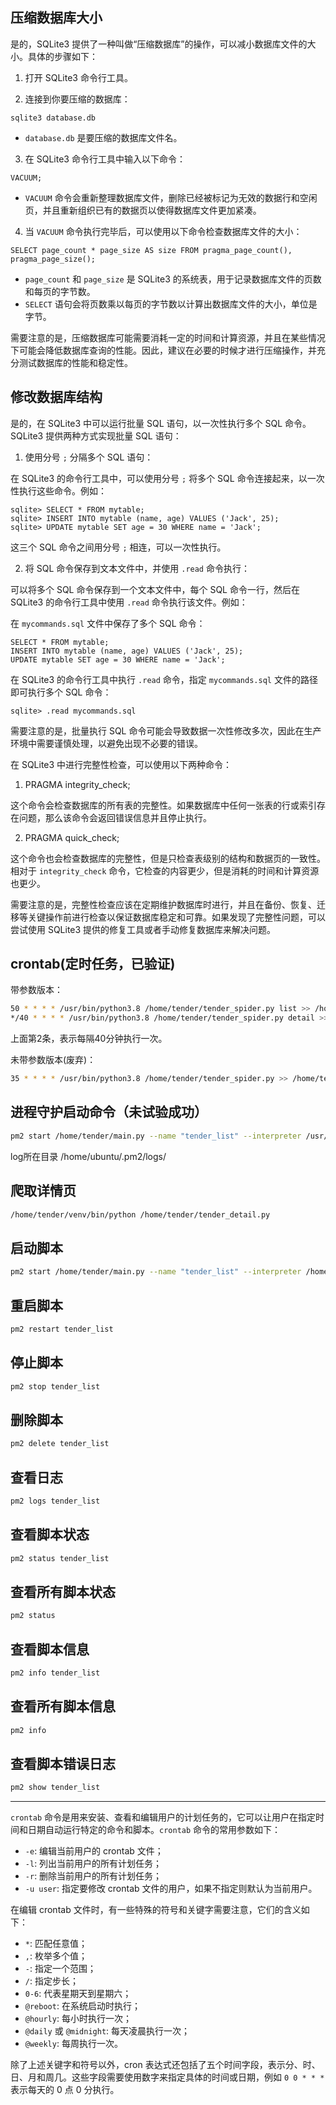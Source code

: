## 压缩数据库大小
是的，SQLite3 提供了一种叫做“压缩数据库”的操作，可以减小数据库文件的大小。具体的步骤如下：

1. 打开 SQLite3 命令行工具。

2. 连接到你要压缩的数据库：

```
sqlite3 database.db
```

- `database.db` 是要压缩的数据库文件名。

3. 在 SQLite3 命令行工具中输入以下命令：

```
VACUUM;
```

- `VACUUM` 命令会重新整理数据库文件，删除已经被标记为无效的数据行和空闲页，并且重新组织已有的数据页以使得数据库文件更加紧凑。

4. 当 `VACUUM` 命令执行完毕后，可以使用以下命令检查数据库文件的大小：

```
SELECT page_count * page_size AS size FROM pragma_page_count(), pragma_page_size();
```

- `page_count` 和 `page_size` 是 SQLite3 的系统表，用于记录数据库文件的页数和每页的字节数。
- `SELECT` 语句会将页数乘以每页的字节数以计算出数据库文件的大小，单位是字节。

需要注意的是，压缩数据库可能需要消耗一定的时间和计算资源，并且在某些情况下可能会降低数据库查询的性能。因此，建议在必要的时候才进行压缩操作，并充分测试数据库的性能和稳定性。


## 修改数据库结构
是的，在 SQLite3 中可以运行批量 SQL 语句，以一次性执行多个 SQL 命令。SQLite3 提供两种方式实现批量 SQL 语句：

1. 使用分号 `;` 分隔多个 SQL 语句：

在 SQLite3 的命令行工具中，可以使用分号 `;` 将多个 SQL 命令连接起来，以一次性执行这些命令。例如：

```
sqlite> SELECT * FROM mytable;
sqlite> INSERT INTO mytable (name, age) VALUES ('Jack', 25);
sqlite> UPDATE mytable SET age = 30 WHERE name = 'Jack';
```

这三个 SQL 命令之间用分号 `;` 相连，可以一次性执行。

2. 将 SQL 命令保存到文本文件中，并使用 `.read` 命令执行：

可以将多个 SQL 命令保存到一个文本文件中，每个 SQL 命令一行，然后在 SQLite3 的命令行工具中使用 `.read` 命令执行该文件。例如：

在 `mycommands.sql` 文件中保存了多个 SQL 命令：

```
SELECT * FROM mytable;
INSERT INTO mytable (name, age) VALUES ('Jack', 25);
UPDATE mytable SET age = 30 WHERE name = 'Jack';
```

在 SQLite3 的命令行工具中执行 `.read` 命令，指定 `mycommands.sql` 文件的路径即可执行多个 SQL 命令：

```
sqlite> .read mycommands.sql
```

需要注意的是，批量执行 SQL 命令可能会导致数据一次性修改多次，因此在生产环境中需要谨慎处理，以避免出现不必要的错误。

在 SQLite3 中进行完整性检查，可以使用以下两种命令：

1. PRAGMA integrity_check;

这个命令会检查数据库的所有表的完整性。如果数据库中任何一张表的行或索引存在问题，那么该命令会返回错误信息并且停止执行。

2. PRAGMA quick_check;

这个命令也会检查数据库的完整性，但是只检查表级别的结构和数据页的一致性。相对于 `integrity_check` 命令，它检查的内容更少，但是消耗的时间和计算资源也更少。

需要注意的是，完整性检查应该在定期维护数据库时进行，并且在备份、恢复、迁移等关键操作前进行检查以保证数据库稳定和可靠。如果发现了完整性问题，可以尝试使用 SQLite3 提供的修复工具或者手动修复数据库来解决问题。


## crontab(定时任务，已验证)
带参数版本：
```bash
50 * * * * /usr/bin/python3.8 /home/tender/tender_spider.py list >> /home/tender/output.log 2>&1
*/40 * * * * /usr/bin/python3.8 /home/tender/tender_spider.py detail >> /home/tender/output_detail.log 2>&1
```
上面第2条，表示每隔40分钟执行一次。


未带参数版本(废弃)：
```bash
35 * * * * /usr/bin/python3.8 /home/tender/tender_spider.py >> /home/tender/output.log 2>&1
```

## 进程守护启动命令（**未试验成功**）
```bash
pm2 start /home/tender/main.py --name "tender_list" --interpreter /usr/bin/python3.8 --watch
```
log所在目录
/home/ubuntu/.pm2/logs/



## 爬取详情页
```bash
/home/tender/venv/bin/python /home/tender/tender_detail.py
```

## 启动脚本
```bash
pm2 start /home/tender/main.py --name "tender_list" --interpreter /home/tender/venv/bin/python --watch
```
## 重启脚本
```bash
pm2 restart tender_list
```
## 停止脚本
```bash
pm2 stop tender_list
```
## 删除脚本
```bash
pm2 delete tender_list
```
## 查看日志
```bash
pm2 logs tender_list
```
## 查看脚本状态
```bash
pm2 status tender_list
```
## 查看所有脚本状态
```bash
pm2 status
```
## 查看脚本信息
```bash
pm2 info tender_list
```
## 查看所有脚本信息
```bash
pm2 info
```
## 查看脚本错误日志
```bash
pm2 show tender_list
```

---
`crontab` 命令是用来安装、查看和编辑用户的计划任务的，它可以让用户在指定时间和日期自动运行特定的命令和脚本。`crontab` 命令的常用参数如下：

- `-e`: 编辑当前用户的 crontab 文件；
- `-l`: 列出当前用户的所有计划任务；
- `-r`: 删除当前用户的所有计划任务；
- `-u user`: 指定要修改 crontab 文件的用户，如果不指定则默认为当前用户。

在编辑 crontab 文件时，有一些特殊的符号和关键字需要注意，它们的含义如下：

- `*`: 匹配任意值；
- `,`: 枚举多个值；
- `-`: 指定一个范围；
- `/`: 指定步长；
- `0-6`: 代表星期天到星期六；
- `@reboot`: 在系统启动时执行；
- `@hourly`: 每小时执行一次；
- `@daily` 或 `@midnight`: 每天凌晨执行一次；
- `@weekly`: 每周执行一次。

除了上述关键字和符号以外，cron 表达式还包括了五个时间字段，表示分、时、日、月和周几。这些字段需要使用数字来指定具体的时间或日期，例如 `0 0 * * *` 表示每天的 0 点 0 分执行。
